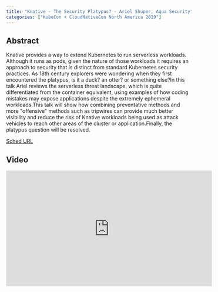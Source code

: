 ```yaml
---
title: "Knative - The Security Platypus? - Ariel Shuper, Aqua Security"
categories: ["KubeCon + CloudNativeCon North America 2019"]
---
```


## Abstract

Knative provides a way to extend Kubernetes to run serverless workloads. Although it runs as pods, given the nature of those workloads it requires an approach to security that is distinct from standard Kubernetes security practices. As 18th century explorers were wondering when they first encountered the platypus, is it a duck? an otter? or something else?In this talk Ariel reviews the serverless threat landscape, which is quite differentiated from the container equivalent, using examples of how coding mistakes may expose applications despite the extremely ephemeral workloads.This talk will show how combining preventative methods and more "offensive" methods such as tripwires can provide much better visibility and reduce the risk of Knative workloads being used as attack vehicles to reach other areas of the cluster or application.Finally, the platypus question will be resolved.

[Sched URL](https://kccncna19.sched.com/event/77b6644c35a0d8030e138603d8b0d01b)

## Video

<iframe width='560' height='315' src='https://www.youtube.com/embed/k_CxQOs5N4g' frameborder='0' allow='accelerometer; autoplay; encrypted-media; gyroscope; picture-in-picture' allowfullscreen></iframe>
